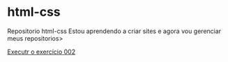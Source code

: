 # html-css
 Repositorio html-css
Estou aprendendo a criar sites e agora vou gerenciar meus repositorios>

<a href = "https://joao-paulo-faria.github.io/html-css/Exercicios/Ex 002/index.html"> Executr o exercício 002</a>
